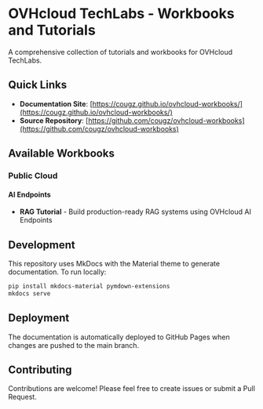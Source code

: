 # OVHcloud TechLabs - Workbooks and Tutorials

A comprehensive collection of tutorials and workbooks for OVHcloud TechLabs.

## Quick Links

- **Documentation Site**: [https://cougz.github.io/ovhcloud-workbooks/](https://cougz.github.io/ovhcloud-workbooks/)
- **Source Repository**: [https://github.com/cougz/ovhcloud-workbooks](https://github.com/cougz/ovhcloud-workbooks)

## Available Workbooks

### Public Cloud

#### AI Endpoints
- **RAG Tutorial** - Build production-ready RAG systems using OVHcloud AI Endpoints

## Development

This repository uses MkDocs with the Material theme to generate documentation. To run locally:

```bash
pip install mkdocs-material pymdown-extensions
mkdocs serve
```

## Deployment

The documentation is automatically deployed to GitHub Pages when changes are pushed to the main branch.

## Contributing

Contributions are welcome! Please feel free to create issues or submit a Pull Request.
